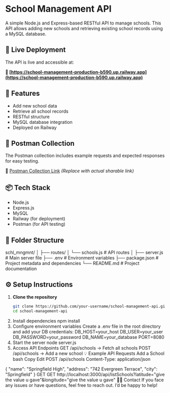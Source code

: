 # School Management API

A simple Node.js and Express-based RESTful API to manage schools. This API allows adding new schools and retrieving existing school records using a MySQL database.

## 🚀 Live Deployment

The API is live and accessible at:

**🔗 [https://school-management-production-b590.up.railway.app](https://school-management-production-b590.up.railway.app)**

## 📂 Features

- Add new school data
- Retrieve all school records
- RESTful structure
- MySQL database integration
- Deployed on Railway

## 🧪 Postman Collection

The Postman collection includes example requests and expected responses for easy testing.

🔗 [Postman Collection Link](#) *(Replace with actual sharable link)*

## 📦 Tech Stack

- Node.js
- Express.js
- MySQL
- Railway (for deployment)
- Postman (for API testing)

## 📁 Folder Structure

schl_mngmnt/
│
├── routes/
│ └── schools.js # API routes
│
├── server.js # Main server file
├── .env # Environment variables
├── package.json # Project metadata and dependencies
└── README.md # Project documentation

## ⚙️ Setup Instructions

1. **Clone the repository**  
   ```bash
   git clone https://github.com/your-username/school-management-api.git
   cd school-management-api
2. Install dependencies
   npm install
3. Configure environment variables
Create a .env file in the root directory and add your DB credentials:
DB_HOST=your_host
DB_USER=your_user
DB_PASSWORD=your_password
DB_NAME=your_database
PORT=8080
4. Start the server
 node server.js
5. Access API Endpoints
   GET    /api/schools       → Fetch all schools
   POST   /api/schools       → Add a new school
💡 Example API Requests
  Add a School
bash
Copy
Edit
POST /api/schools
Content-Type: application/json

{
  "name": "Springfield High",
  "address": "742 Evergreen Terrace",
  "city": "Springfield"
}
GET GET http://localhost:3000/api/listSchools?latitude="give the value u gave"&longitude="give the value u gave"
🙋‍♀️ Contact
If you face any issues or have questions, feel free to reach out. I’d be happy to help!
